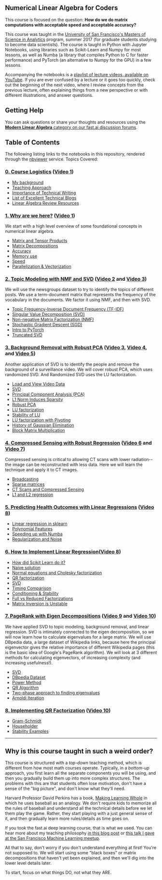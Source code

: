 ## Numerical Linear Algebra for Coders

This course is focused on the question: **How do we do matrix computations with acceptable speed and acceptable accuracy?**

This course was taught in the [University of San Francisco's Masters of Science in Analytics](https://www.usfca.edu/arts-sciences/graduate-programs/analytics) program, summer 2017 (for graduate students studying to become data scientists).  The course is taught in Python with Jupyter Notebooks, using libraries such as Scikit-Learn and Numpy for most lessons, as well as Numba (a library that compiles Python to C for faster performance) and PyTorch (an alternative to Numpy for the GPU) in a few lessons.

Accompanying the notebooks is a [playlist of lecture videos, available on YouTube](https://www.youtube.com/playlist?list=PLtmWHNX-gukIc92m1K0P6bIOnZb-mg0hY).  If you are ever confused by a lecture or it goes too quickly, check out the beginning of the next video, where I review concepts from the previous lecture, often explaining things from a new perspective or with different illustrations, and answer questions.

## Getting Help
You can ask questions or share your thoughts and resources using the [**Modern Linear Algebra** category on our fast.ai discussion forums](http://forums.fast.ai/c/lin-alg).

## Table of Contents
The following listing links to the notebooks in this repository, rendered through the [nbviewer](http://nbviewer.jupyter.org) service.  Topics Covered:
### [0. Course Logistics](https://nbviewer.jupyter.org/github/fastai/numerical-linear-algebra/blob/master/nbs/0.%20Course%20Logistics.ipynb) ([Video 1](https://www.youtube.com/playlist?list=PLtmWHNX-gukIc92m1K0P6bIOnZb-mg0hY))
  - [My background](https://nbviewer.jupyter.org/github/fastai/numerical-linear-algebra/blob/master/nbs/0.%20Course%20Logistics.ipynb#Intro)
  - [Teaching Approach](https://nbviewer.jupyter.org/github/fastai/numerical-linear-algebra/blob/master/nbs/0.%20Course%20Logistics.ipynb#Teaching)
  - [Importance of Technical Writing](https://nbviewer.jupyter.org/github/fastai/numerical-linear-algebra/blob/master/nbs/0.%20Course%20Logistics.ipynb#Writing-Assignment)
  - [List of Excellent Technical Blogs](https://nbviewer.jupyter.org/github/fastai/numerical-linear-algebra/blob/master/nbs/0.%20Course%20Logistics.ipynb#Excellent-Technical-Blogs)
  - [Linear Algebra Review Resources](https://nbviewer.jupyter.org/github/fastai/numerical-linear-algebra/blob/master/nbs/0.%20Course%20Logistics.ipynb#Linear-Algebra)
  

### [1. Why are we here?](http://nbviewer.jupyter.org/github/fastai/numerical-linear-algebra/blob/master/nbs/1.%20Why%20are%20we%20here%3F.ipynb) ([Video 1](https://www.youtube.com/playlist?list=PLtmWHNX-gukIc92m1K0P6bIOnZb-mg0hY))
We start with a high level overview of some foundational concepts in numerical linear algebra.
  - [Matrix and Tensor Products](http://nbviewer.jupyter.org/github/fastai/numerical-linear-algebra/blob/master/nbs/1.%20Why%20are%20we%20here%3F.ipynb#Matrix-and-Tensor-Products)
  - [Matrix Decompositions](http://nbviewer.jupyter.org/github/fastai/numerical-linear-algebra/blob/master/nbs/1.%20Why%20are%20we%20here%3F.ipynb#Matrix-Decompositions)
  - [Accuracy](http://nbviewer.jupyter.org/github/fastai/numerical-linear-algebra/blob/master/nbs/1.%20Why%20are%20we%20here%3F.ipynb#Accuracy)
  - [Memory use](http://nbviewer.jupyter.org/github/fastai/numerical-linear-algebra/blob/master/nbs/1.%20Why%20are%20we%20here%3F.ipynb#Memory-Use)
  - [Speed](http://nbviewer.jupyter.org/github/fastai/numerical-linear-algebra/blob/master/nbs/1.%20Why%20are%20we%20here%3F.ipynb#Speed)
  - [Parallelization & Vectorization](http://nbviewer.jupyter.org/github/fastai/numerical-linear-algebra/blob/master/nbs/1.%20Why%20are%20we%20here%3F.ipynb#Scalability-/-parallelization)

### [2. Topic Modeling with NMF and SVD](http://nbviewer.jupyter.org/github/fastai/numerical-linear-algebra/blob/master/nbs/2.%20Topic%20Modeling%20with%20NMF%20and%20SVD.ipynb) ([Video 2](https://www.youtube.com/watch?v=kgd40iDT8yY&list=PLtmWHNX-gukIc92m1K0P6bIOnZb-mg0hY&index=2) and [Video 3](https://www.youtube.com/watch?v=C8KEtrWjjyo&index=3&list=PLtmWHNX-gukIc92m1K0P6bIOnZb-mg0hY))
We will use the newsgroups dataset to try to identify the topics of different posts.  We use a term-document matrix that represents the frequency of the vocabulary in the documents.  We factor it using NMF, and then with SVD.
  - [Topic Frequency-Inverse Document Frequency (TF-IDF)](http://nbviewer.jupyter.org/github/fastai/numerical-linear-algebra/blob/master/nbs/2.%20Topic%20Modeling%20with%20NMF%20and%20SVD.ipynb#TF-IDF)
  - [Singular Value Decomposition (SVD)](http://nbviewer.jupyter.org/github/fastai/numerical-linear-algebra/blob/master/nbs/2.%20Topic%20Modeling%20with%20NMF%20and%20SVD.ipynb#Singular-Value-Decomposition-(SVD))
  - [Non-negative Matrix Factorization (NMF)](http://nbviewer.jupyter.org/github/fastai/numerical-linear-algebra/blob/master/nbs/2.%20Topic%20Modeling%20with%20NMF%20and%20SVD.ipynb#Non-negative-Matrix-Factorization-(NMF))
  - [Stochastic Gradient Descent (SGD)](http://nbviewer.jupyter.org/github/fastai/numerical-linear-algebra/blob/master/nbs/2.%20Topic%20Modeling%20with%20NMF%20and%20SVD.ipynb#Gradient-Descent)
  - [Intro to PyTorch](http://nbviewer.jupyter.org/github/fastai/numerical-linear-algebra/blob/master/nbs/2.%20Topic%20Modeling%20with%20NMF%20and%20SVD.ipynb#PyTorch)
  - [Truncated SVD](http://nbviewer.jupyter.org/github/fastai/numerical-linear-algebra/blob/master/nbs/2.%20Topic%20Modeling%20with%20NMF%20and%20SVD.ipynb#Truncated-SVD)
  
### [3. Background Removal with Robust PCA](https://nbviewer.jupyter.org/github/fastai/numerical-linear-algebra/blob/master/nbs/3.%20Background%20Removal%20with%20Robust%20PCA.ipynb) ([Video 3](https://www.youtube.com/watch?v=C8KEtrWjjyo&index=3&list=PLtmWHNX-gukIc92m1K0P6bIOnZb-mg0hY), [Video 4](https://www.youtube.com/watch?v=Ys8R2nUTOAk&index=4&list=PLtmWHNX-gukIc92m1K0P6bIOnZb-mg0hY), and [Video 5](https://www.youtube.com/watch?v=O2x5KPJr5ag&list=PLtmWHNX-gukIc92m1K0P6bIOnZb-mg0hY&index=5))
Another application of SVD is to identify the people and remove the background of a surveillance video.  We will cover robust PCA, which uses randomized SVD.  And Randomized SVD uses the LU factorization.
  - [Load and View Video Data](https://nbviewer.jupyter.org/github/fastai/numerical-linear-algebra/blob/master/nbs/3.%20Background%20Removal%20with%20Robust%20PCA.ipynb#Load-and-view-the-data)
  - [SVD](https://nbviewer.jupyter.org/github/fastai/numerical-linear-algebra/blob/master/nbs/3.%20Background%20Removal%20with%20Robust%20PCA.ipynb#SVD)
  - [Principal Component Analysis (PCA)](https://github.com/fastai/numerical-linear-algebra/blob/master/nbs/3.%20Background%20Removal%20with%20Robust%20PCA.ipynb)
  - [L1 Norm Induces Sparsity](https://nbviewer.jupyter.org/github/fastai/numerical-linear-algebra/blob/master/nbs/3.%20Background%20Removal%20with%20Robust%20PCA.ipynb#L1-norm-induces-sparsity)
  - [Robust PCA](https://nbviewer.jupyter.org/github/fastai/numerical-linear-algebra/blob/master/nbs/3.%20Background%20Removal%20with%20Robust%20PCA.ipynb#Robust-PCA-(via-Primary-Component-Pursuit))
  - [LU factorization](https://nbviewer.jupyter.org/github/fastai/numerical-linear-algebra/blob/master/nbs/3.%20Background%20Removal%20with%20Robust%20PCA.ipynb#LU-Factorization)
  - [Stability of LU](https://nbviewer.jupyter.org/github/fastai/numerical-linear-algebra/blob/master/nbs/3.%20Background%20Removal%20with%20Robust%20PCA.ipynb#Stability)
  - [LU factorization with Pivoting](https://nbviewer.jupyter.org/github/fastai/numerical-linear-algebra/blob/master/nbs/3.%20Background%20Removal%20with%20Robust%20PCA.ipynb#LU-factorization-with-Partial-Pivoting)
  - [History of Gaussian Elimination](https://nbviewer.jupyter.org/github/fastai/numerical-linear-algebra/blob/master/nbs/3.%20Background%20Removal%20with%20Robust%20PCA.ipynb#History-of-Gaussian-Elimination)
  - [Block Matrix Multiplication](https://nbviewer.jupyter.org/github/fastai/numerical-linear-algebra/blob/master/nbs/3.%20Background%20Removal%20with%20Robust%20PCA.ipynb#Block-Matrices)
  
### [4. Compressed Sensing with Robust Regression](http://nbviewer.jupyter.org/github/fastai/numerical-linear-algebra/blob/master/nbs/4.%20Compressed%20Sensing%20of%20CT%20Scans%20with%20Robust%20Regression.ipynb#4.-Compressed-Sensing-of-CT-Scans-with-Robust-Regression) ([Video 6](https://www.youtube.com/watch?v=YY9_EYNj5TY&list=PLtmWHNX-gukIc92m1K0P6bIOnZb-mg0hY&index=6) and [Video 7](https://www.youtube.com/watch?v=ZUGkvIM6ehM&list=PLtmWHNX-gukIc92m1K0P6bIOnZb-mg0hY&index=7))
Compressed sensing is critical to allowing CT scans with lower radiation-- the image can be reconstructed with less data.  Here we will learn the technique and apply it to CT images.
  - [Broadcasting](http://nbviewer.jupyter.org/github/fastai/numerical-linear-algebra/blob/master/nbs/4.%20Compressed%20Sensing%20of%20CT%20Scans%20with%20Robust%20Regression.ipynb#Broadcasting)
  - [Sparse matrices](http://nbviewer.jupyter.org/github/fastai/numerical-linear-algebra/blob/master/nbs/4.%20Compressed%20Sensing%20of%20CT%20Scans%20with%20Robust%20Regression.ipynb#Sparse-Matrices-(in-Scipy))
  - [CT Scans and Compressed Sensing](http://nbviewer.jupyter.org/github/fastai/numerical-linear-algebra/blob/master/nbs/4.%20Compressed%20Sensing%20of%20CT%20Scans%20with%20Robust%20Regression.ipynb#Sparse-Matrices-(in-Scipy))
  - [L1 and L2 regression](http://nbviewer.jupyter.org/github/fastai/numerical-linear-algebra/blob/master/nbs/4.%20Compressed%20Sensing%20of%20CT%20Scans%20with%20Robust%20Regression.ipynb#Regresssion)

### [5. Predicting Health Outcomes with Linear Regressions](http://nbviewer.jupyter.org/github/fastai/numerical-linear-algebra/blob/master/nbs/5.%20Health%20Outcomes%20with%20Linear%20Regression.ipynb) ([Video 8](https://www.youtube.com/watch?v=SjX55V8zDXI&index=8&list=PLtmWHNX-gukIc92m1K0P6bIOnZb-mg0hY))
  - [Linear regression in sklearn](http://nbviewer.jupyter.org/github/fastai/numerical-linear-algebra/blob/master/nbs/5.%20Health%20Outcomes%20with%20Linear%20Regression.ipynb#Linear-regression-in-Scikit-Learn)
  - [Polynomial Features](http://nbviewer.jupyter.org/github/fastai/numerical-linear-algebra/blob/master/nbs/5.%20Health%20Outcomes%20with%20Linear%20Regression.ipynb#Polynomial-Features)
  - [Speeding up with Numba](http://nbviewer.jupyter.org/github/fastai/numerical-linear-algebra/blob/master/nbs/5.%20Health%20Outcomes%20with%20Linear%20Regression.ipynb#Speeding-up-feature-generation)
  - [Regularization and Noise](http://nbviewer.jupyter.org/github/fastai/numerical-linear-algebra/blob/master/nbs/5.%20Health%20Outcomes%20with%20Linear%20Regression.ipynb#Regularization-and-noise)

### [6. How to Implement Linear Regression](http://nbviewer.jupyter.org/github/fastai/numerical-linear-algebra/blob/master/nbs/6.%20How%20to%20Implement%20Linear%20Regression.ipynb)([Video 8](https://www.youtube.com/watch?v=SjX55V8zDXI&index=8&list=PLtmWHNX-gukIc92m1K0P6bIOnZb-mg0hY))
  - [How did Scikit Learn do it?](http://nbviewer.jupyter.org/github/fastai/numerical-linear-algebra/blob/master/nbs/6.%20How%20to%20Implement%20Linear%20Regression.ipynb#How-did-sklearn-do-it?)
  - [Naive solution](http://nbviewer.jupyter.org/github/fastai/numerical-linear-algebra/blob/master/nbs/6.%20How%20to%20Implement%20Linear%20Regression.ipynb#Naive-Solution)
  - [Normal equations and Cholesky factorization](http://nbviewer.jupyter.org/github/fastai/numerical-linear-algebra/blob/master/nbs/6.%20How%20to%20Implement%20Linear%20Regression.ipynb#Normal-Equations-(Cholesky))
  - [QR factorization](http://nbviewer.jupyter.org/github/fastai/numerical-linear-algebra/blob/master/nbs/6.%20How%20to%20Implement%20Linear%20Regression.ipynb#QR-Factorization)
  - [SVD](http://nbviewer.jupyter.org/github/fastai/numerical-linear-algebra/blob/master/nbs/6.%20How%20to%20Implement%20Linear%20Regression.ipynb#SVD)
  - [Timing Comparison](http://nbviewer.jupyter.org/github/fastai/numerical-linear-algebra/blob/master/nbs/6.%20How%20to%20Implement%20Linear%20Regression.ipynb#Timing-Comparison)
  - [Conditioning & Stability](http://nbviewer.jupyter.org/github/fastai/numerical-linear-algebra/blob/master/nbs/6.%20How%20to%20Implement%20Linear%20Regression.ipynb#Conditioning-&-stability)
  - [Full vs Reduced Factorizations](http://nbviewer.jupyter.org/github/fastai/numerical-linear-algebra/blob/master/nbs/6.%20How%20to%20Implement%20Linear%20Regression.ipynb#Full-vs-Reduced-Factorizations)
  - [Matrix Inversion is Unstable](http://nbviewer.jupyter.org/github/fastai/numerical-linear-algebra/blob/master/nbs/6.%20How%20to%20Implement%20Linear%20Regression.ipynb#Matrix-Inversion-is-Unstable)

### [7. PageRank with Eigen Decompositions](http://nbviewer.jupyter.org/github/fastai/numerical-linear-algebra/blob/master/nbs/7.%20PageRank%20with%20Eigen%20Decompositions.ipynb) ([Video 9](https://www.youtube.com/watch?v=AbB-w77yxD0&list=PLtmWHNX-gukIc92m1K0P6bIOnZb-mg0hY&index=9) and [Video 10](https://www.youtube.com/watch?v=1kw8bpA9QmQ&index=10&list=PLtmWHNX-gukIc92m1K0P6bIOnZb-mg0hY))
We have applied SVD to topic modeling, background removal, and linear regression. SVD is intimately connected to the eigen decomposition, so we will now learn how to calculate eigenvalues for a large matrix.  We will use DBpedia data, a large dataset of Wikipedia links, because here the principal eigenvector gives the relative importance of different Wikipedia pages (this is the basic idea of Google's PageRank algorithm).  We will look at 3 different methods for calculating eigenvectors, of increasing complexity (and increasing usefulness!).
  - [SVD](http://nbviewer.jupyter.org/github/fastai/numerical-linear-algebra/blob/master/nbs/7.%20PageRank%20with%20Eigen%20Decompositions.ipynb#Motivation)
  - [DBpedia Dataset](http://nbviewer.jupyter.org/github/fastai/numerical-linear-algebra/blob/master/nbs/7.%20PageRank%20with%20Eigen%20Decompositions.ipynb#DBpedia)
  - [Power Method](http://nbviewer.jupyter.org/github/fastai/numerical-linear-algebra/blob/master/nbs/7.%20PageRank%20with%20Eigen%20Decompositions.ipynb#Power-method)
  - [QR Algorithm](http://nbviewer.jupyter.org/github/fastai/numerical-linear-algebra/blob/master/nbs/7.%20PageRank%20with%20Eigen%20Decompositions.ipynb#QR-Algorithm)
  - [Two-phase approach to finding eigenvalues](http://nbviewer.jupyter.org/github/fastai/numerical-linear-algebra/blob/master/nbs/7.%20PageRank%20with%20Eigen%20Decompositions.ipynb#A-Two-Phase-Approach) 
  - [Arnoldi Iteration](http://nbviewer.jupyter.org/github/fastai/numerical-linear-algebra/blob/master/nbs/7.%20PageRank%20with%20Eigen%20Decompositions.ipynb#Arnoldi-Iteration)

### [8. Implementing QR Factorization](http://nbviewer.jupyter.org/github/fastai/numerical-linear-algebra/blob/master/nbs/8.%20Implementing%20QR%20Factorization.ipynb) ([Video 10](https://www.youtube.com/watch?v=1kw8bpA9QmQ&index=10&list=PLtmWHNX-gukIc92m1K0P6bIOnZb-mg0hY))
  - [Gram-Schmidt](http://nbviewer.jupyter.org/github/fastai/numerical-linear-algebra/blob/master/nbs/8.%20Implementing%20QR%20Factorization.ipynb#Gram-Schmidt)
  - [Householder](http://nbviewer.jupyter.org/github/fastai/numerical-linear-algebra/blob/master/nbs/8.%20Implementing%20QR%20Factorization.ipynb#Householder)
  - [Stability Examples](http://nbviewer.jupyter.org/github/fastai/numerical-linear-algebra/blob/master/nbs/8.%20Implementing%20QR%20Factorization.ipynb#Ex-9.2:-Classical-vs-Modified-Gram-Schmidt)

<hr>

## Why is this course taught in such a weird order?

This course is structured with a *top-down* teaching method, which is different from how most math courses operate.  Typically, in a *bottom-up* approach, you first learn all the separate components you will be using, and then you gradually build them up into more complex structures.  The problems with this are that students often lose motivation, don't have a sense of the "big picture", and don't know what they'll need.

Harvard Professor David Perkins has a book, [Making Learning Whole](https://www.amazon.com/Making-Learning-Whole-Principles-Transform/dp/0470633719) in which he uses baseball as an analogy.  We don't require kids to memorize all the rules of baseball and understand all the technical details before we let them play the game.  Rather, they start playing with a just general sense of it, and then gradually learn more rules/details as time goes on.

If you took the fast.ai deep learning course, that is what we used.  You can hear more about my teaching philosophy [in this blog post](http://www.fast.ai/2016/10/08/teaching-philosophy/) or [this talk I gave at the San Francisco Machine Learning meetup](https://vimeo.com/214233053).

All that to say, don't worry if you don't understand everything at first!  You're not supposed to.  We will start using some "black boxes" or matrix decompositions that haven't yet been explained, and then we'll dig into the lower level details later.

To start, focus on what things DO, not what they ARE.
